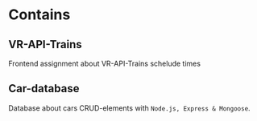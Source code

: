 # Contains

## VR-API-Trains

Frontend assignment about VR-API-Trains schelude times

## Car-database

Database about cars CRUD-elements with ```Node.js, Express & Mongoose```.

